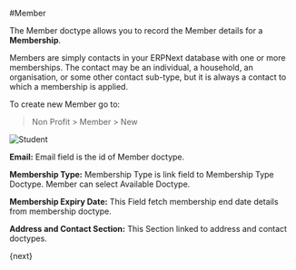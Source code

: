 #Member

The Member doctype allows you to record the Member details for a **Membership**.

Members are simply contacts in your ERPNext database with one or more memberships. The contact may be an individual, a household, an organisation, or some other contact sub-type, but it is always a contact to which a membership is applied.

To create new Member go to:

> Non Profit > Member > New

<img class="screenshot" alt="Student" src="/docs/assets/img/non_profit/membership/member.png">

**Email:** Email field is the id of Member doctype.

**Membership Type:** Membership Type is link field to Membership Type Doctype. Member can select Available Doctype.

**Membership Expiry Date:** This Field fetch membership end date details from membership doctype.

**Address and Contact Section:** This Section linked to address and contact doctypes.

{next}